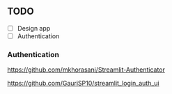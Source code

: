 ## TODO

* [ ] Design app
* [ ] Authentication

### Authentication

https://github.com/mkhorasani/Streamlit-Authenticator

https://github.com/GauriSP10/streamlit_login_auth_ui